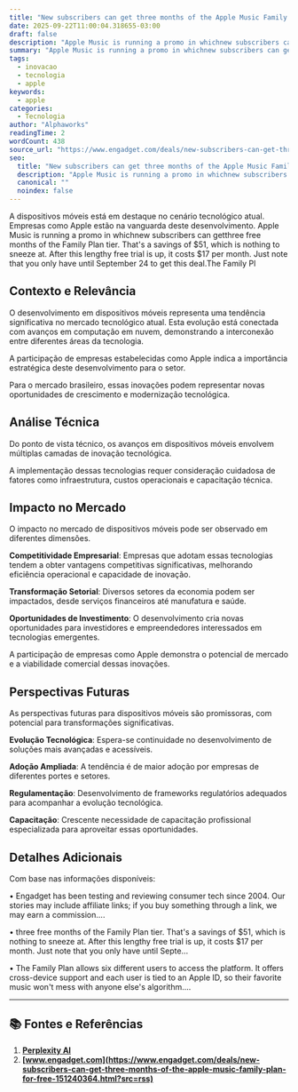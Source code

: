 ```yaml
---
title: "New subscribers can get three months of the Apple Music Family Plan for free"
date: 2025-09-22T11:00:04.318655-03:00
draft: false
description: "Apple Music is running a promo in whichnew subscribers can getthree free months of the Family Plan tier. That's a savings of $51, which is nothing to sneeze ..."
summary: "Apple Music is running a promo in whichnew subscribers can getthree free months of the Family Plan tier. That's a savings of $51, which is nothing to sneeze ..."
tags:
  - inovacao
  - tecnologia
  - apple
keywords:
  - apple
categories:
  - Tecnologia
author: "Alphaworks"
readingTime: 2
wordCount: 438
source_url: "https://www.engadget.com/deals/new-subscribers-can-get-three-months-of-the-apple-music-family-plan-for-free-151240364.html?src=rss"
seo:
  title: "New subscribers can get three months of the Apple Music Family Plan for free"
  description: "Apple Music is running a promo in whichnew subscribers can getthree free months of the Family Plan tier. That's a savings of $51, which is nothing to sneeze ..."
  canonical: ""
  noindex: false
---
```


A dispositivos móveis está em destaque no cenário tecnológico atual. Empresas como Apple estão na vanguarda deste desenvolvimento. Apple Music is running a promo in whichnew subscribers can getthree free months of the Family Plan tier. That's a savings of $51, which is nothing to sneeze at. After this lengthy free trial is up, it costs $17 per month. Just note that you only have until September 24 to get this deal.The Family Pl

## Contexto e Relevância

O desenvolvimento em dispositivos móveis representa uma tendência significativa no mercado tecnológico atual. Esta evolução está conectada com avanços em computação em nuvem, demonstrando a interconexão entre diferentes áreas da tecnologia.

A participação de empresas estabelecidas como Apple indica a importância estratégica deste desenvolvimento para o setor.

Para o mercado brasileiro, essas inovações podem representar novas oportunidades de crescimento e modernização tecnológica.
## Análise Técnica

Do ponto de vista técnico, os avanços em dispositivos móveis envolvem múltiplas camadas de inovação tecnológica.



A implementação dessas tecnologias requer consideração cuidadosa de fatores como infraestrutura, custos operacionais e capacitação técnica.
## Impacto no Mercado

O impacto no mercado de dispositivos móveis pode ser observado em diferentes dimensões.

**Competitividade Empresarial**: Empresas que adotam essas tecnologias tendem a obter vantagens competitivas significativas, melhorando eficiência operacional e capacidade de inovação.

**Transformação Setorial**: Diversos setores da economia podem ser impactados, desde serviços financeiros até manufatura e saúde.

**Oportunidades de Investimento**: O desenvolvimento cria novas oportunidades para investidores e empreendedores interessados em tecnologias emergentes.

A participação de empresas como Apple demonstra o potencial de mercado e a viabilidade comercial dessas inovações.
## Perspectivas Futuras

As perspectivas futuras para dispositivos móveis são promissoras, com potencial para transformações significativas.

**Evolução Tecnológica**: Espera-se continuidade no desenvolvimento de soluções mais avançadas e acessíveis.

**Adoção Ampliada**: A tendência é de maior adoção por empresas de diferentes portes e setores.

**Regulamentação**: Desenvolvimento de frameworks regulatórios adequados para acompanhar a evolução tecnológica.

**Capacitação**: Crescente necessidade de capacitação profissional especializada para aproveitar essas oportunidades.
## Detalhes Adicionais

Com base nas informações disponíveis:

• Engadget has been testing and reviewing consumer tech since 2004. Our stories may include affiliate links; if you buy something through a link, we may earn a commission....

• three free months of the Family Plan tier. That's a savings of $51, which is nothing to sneeze at. After this lengthy free trial is up, it costs $17 per month. Just note that you only have until Septe...

• The Family Plan allows six different users to access the platform. It offers cross-device support and each user is tied to an Apple ID, so their favorite music won't mess with anyone else's algorithm....



---

## 📚 Fontes e Referências

1. **[Perplexity AI](https://www.perplexity.ai/)**
2. **[www.engadget.com](https://www.engadget.com/deals/new-subscribers-can-get-three-months-of-the-apple-music-family-plan-for-free-151240364.html?src=rss)**
